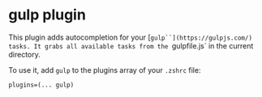 # gulp plugin

This plugin adds autocompletion for your [`gulp``](https://gulpjs.com/) tasks. It
grabs all available tasks from the `gulpfile.js` in the current directory.

To use it, add `gulp` to the plugins array of your `.zshrc` file:

```
plugins=(... gulp)
```
